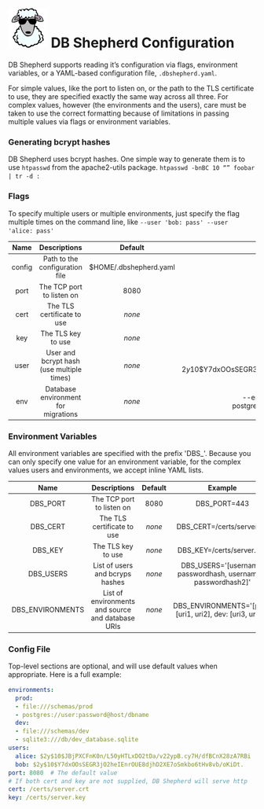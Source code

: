 # ![DB Shepherd](/images/dbshepherd.png) DB Shepherd Configuration

DB Shepherd supports reading it’s configuration via flags, environment
variables, or a YAML-based configuration file, `.dbshepherd.yaml`.

For simple values, like the port to listen on, or the path to the TLS
certificate to use, they are specified exactly the same way across all three.
For complex values, however (the environments and the users), care must be
taken to use the correct formatting because of limitations in passing multiple
values via flags or environment variables.

### Generating bcrypt hashes

DB Shepherd uses bcrypt hashes.  One simple way to generate them is to use
`htpasswd` from the apache2-utils package. `htpasswd -bnBC 10 “” foobar | tr -d :`

### Flags
To specify multiple users or multiple environments, just specify the flag
multiple times on the command line, like `--user 'bob: pass' --user 'alice: pass'`

| Name   | Descriptions                              | Default                | Example                                                                     |
| :--:   | :----------:                              | :-----:                | :-----:                                                                     |
| config | Path to the configuration file            | $HOME/.dbshepherd.yaml |                                                                             |
| port   | The TCP port to listen on                 | 8080                   |                                                                             |
| cert   | The TLS certificate to use                | *none*                 | /certs/server.crt                                                           |
| key    | The TLS key to use                        | *none*                 | /certs/server.key                                                           |
| user   | User and bcrypt hash (use multiple times) | *none*                 | --user ‘bob: $2y$10$Y7dxOOsSEGR3jO2heIEnrOUE8djhD2XE7oSmkbo6tHv8vb/oKiDt.’  |
| env    | Database environment for migrations       | *none*                 | --env ‘prod: [files:///schemas/prod, postgres://user:password@host/dbname]’ |

### Environment Variables
All environment variables are specified with the prefix 'DBS_'. Because you can
only specify one value for an environment variable, for the complex values
users and environments, we accept inline YAML lists.

| Name             | Descriptions                                      | Default | Example                                                        |
| :--:             | :----------:                                      | :-----: | :-----:                                                        |
| DBS_PORT         | The TCP port to listen on                         | 8080    | DBS_PORT=443                                                   |
| DBS_CERT         | The TLS certificate to use                        | *none*  | DBS_CERT=/certs/server.crt                                     |
| DBS_KEY          | The TLS key to use                                | *none*  | DBS_KEY=/certs/server.key                                      |
| DBS_USERS        | List of users and bcryps hashes                   | *none*  | DBS_USERS='[username: passwordhash, username2: passwordhash2]' |
| DBS_ENVIRONMENTS | List of environments and source and database URIs | *none*  | DBS_ENVIRONMENTS='[prod: [uri1, uri2], dev: [uri3, uri4]]'     |

### Config File
Top-level sections are optional, and will use default values when appropriate.
Here is a full example:
```yaml
environments:
  prod:
  - file:///schemas/prod
  - postgres://user:password@host/dbname
  dev:
  - file:///schemas/dev
  - sqlite3:///db/dev_database.sqlite
users:
  alice: $2y$10$JBjPXCFnK0n/L50yHTLxDO2tDa/v22ypB.cy7H/dfBCnX28zA7RBi
  bob: $2y$10$Y7dxOOsSEGR3jO2heIEnrOUE8djhD2XE7oSmkbo6tHv8vb/oKiDt.
port: 8080  # The default value
# If both cert and key are not supplied, DB Shepherd will serve http
cert: /certs/server.crt
key: /certs/server.key
```
